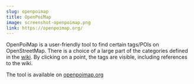 ```yaml
---
slug: openpoimap
title: OpenPoiMap
image: screenshot-openpoimap.png
link: https://openpoimap.org/
---
```


OpenPoiMap is a user-friendly tool to find certain tags/POIs on OpenStreetMap. There is a choice of a large part of the categories defined in the [wiki](https://wiki.openstreetmap.org/wiki/Map_features#Amenity). By clicking on a point, the tags are visible, including references to the wiki.

The tool is available on [openpoimap.org](https://openpoimap.org/)
